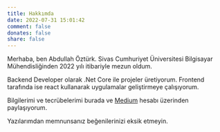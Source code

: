 ```yaml
---
title: Hakkımda
date: 2022-07-31 15:01:42
comment: false
donates: false
share: false
---
```


Merhaba, ben Abdullah Öztürk. Sivas Cumhuriyet Üniversitesi Bilgisayar Mühendisliğinden 2022 yılı itibariyle mezun oldum.

Backend Developer olarak .Net Core ile projeler üretiyorum. Frontend tarafında ise react kullanarak uygulamalar geliştirmeye çalışıyorum.

Bilgilerimi ve tecrübelerimi burada ve [Medium] hesabı üzerinden paylaşıyorum.

Yazılarımdan memnunsanız beğenilerinizi eksik etmeyin.


<!--Links-->
[Medium]: https://medium.com/@abdullahozturkk